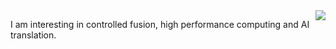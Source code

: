 
<img align="right" src="https://github-readme-stats.vercel.app/api?username=aseaday&count_private=true&show_icons=true&theme=vue" />

I am interesting in controlled fusion, high performance computing and AI translation.
